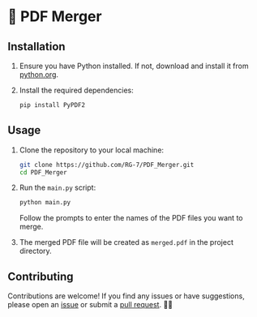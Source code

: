 ﻿# 📄 PDF Merger

## Installation

1. Ensure you have Python installed. If not, download and install it from [python.org](https://www.python.org/).

2. Install the required dependencies:

   ```bash
   pip install PyPDF2
   ```

## Usage

1. Clone the repository to your local machine:

   ```bash
   git clone https://github.com/RG-7/PDF_Merger.git
   cd PDF_Merger
   ```

2. Run the `main.py` script:

   ```bash
   python main.py
   ```

   Follow the prompts to enter the names of the PDF files you want to merge.

3. The merged PDF file will be created as `merged.pdf` in the project directory.

## Contributing

Contributions are welcome! If you find any issues or have suggestions, please open an [issue](https://github.com/RG-7/PDF_Merger/issues) or submit a [pull request](https://github.com/RG-7/PDF_Merger/pulls). 🤝🚀
